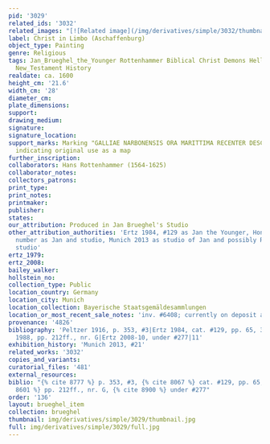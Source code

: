```yaml
---
pid: '3029'
related_ids: '3032'
related_images: "[![Related image](/img/derivatives/simple/3032/thumbnail.jpg)](/brughel/3032)"
label: Christ in Limbo (Aschaffenburg)
object_type: Painting
genre: Religious
tags: Jan_Brueghel_the_Younger Rottenhammer Biblical Christ Demons Hell/Underworld
  New_Testament History
realdate: ca. 1600
height_cm: '21.6'
width_cm: '28'
diameter_cm: 
plate_dimensions: 
support: 
drawing_medium: 
signature: 
signature_location: 
support_marks: Marking "GALLIAE NARBONENSIS ORA MARITTIMA RECENTER DESCRIPTA" on reverse,
  indicating original use as a map
further_inscription: 
collaborators: Hans Rottenhammer (1564-1625)
collaborator_notes: 
collectors_patrons: 
print_type: 
print_notes: 
printmaker: 
publisher: 
states: 
our_attribution: Produced in Jan Brueghel's Studio
other_attribution_authorities: 'Ertz 1984, #129 as Jan the Younger, Honig database
  number as Jan and studio, Munich 2013 as studio of Jan and possibly Rottenhammer''s
  studio'
ertz_1979: 
ertz_2008: 
bailey_walker: 
hollstein_no: 
collection_type: Public
location_country: Germany
location_city: Munich
location_collection: Bayerische Staatsgemäldesammlungen
location_or_most_recent_sale_notes: 'inv. #6408; currently on deposit at Aschaffenburg'
provenance: '4826'
bibliography: 'Peltzer 1916, p. 353, #3|Ertz 1984, cat. #129, pp. 65, 302|Schlichtenmaier
  1988, pp. 212ff., nr. G|Ertz 2008-10, under #277|11'
exhibition_history: 'Munich 2013, #21'
related_works: '3032'
copies_and_variants: 
curatorial_files: '481'
external_resources: 
biblio: "{% cite 8777 %} p. 353, #3, {% cite 8067 %} cat. #129, pp. 65, 302, {% cite
  8601 %} pp. 212ff., nr. G, {% cite 8900 %} under #277"
order: '136'
layout: brueghel_item
collection: brueghel
thumbnail: img/derivatives/simple/3029/thumbnail.jpg
full: img/derivatives/simple/3029/full.jpg
---
```

